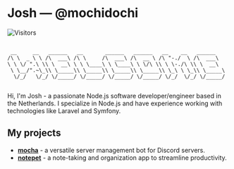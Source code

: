 
# Josh &mdash; @mochidochi 

![Visitors](https://api.visitorbadge.io/api/visitors?path=https%3A%2F%2Fgithub.com%2Fmochidochi&countColor=%23263759&style=flat-square)

```

 __     __   ______   __       ______   ______   __    __   ______    
/\ \  _ \ \ /\  ___\ /\ \     /\  ___\ /\  __ \ /\ "-./  \ /\  ___\   
\ \ \/ ".\ \\ \  __\ \ \ \____\ \ \____\ \ \/\ \\ \ \-./\ \\ \  __\   
 \ \__/".~\_\\ \_____\\ \_____\\ \_____\\ \_____\\ \_\ \ \_\\ \_____\ 
  \/_/   \/_/ \/_____/ \/_____/ \/_____/ \/_____/ \/_/  \/_/ \/_____/ 
                                                                      

```

Hi, I'm Josh - a passionate Node.js software developer/engineer based in the Netherlands. I specialize in Node.js and have experience working with technologies like Laravel and Symfony. 


## My projects

- **[mocha](https://github.com/mochidochi/mocha)** - a versatile server management bot for Discord servers.
- **[notepet](https://github.com/mochidochi/notepet)** - a note-taking and organization app to streamline productivity.
